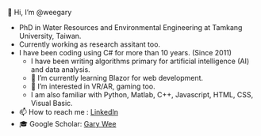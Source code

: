 👋 Hi, I’m @weegary
- PhD in Water Resources and Environmental Engineering at Tamkang University, Taiwan.
- Currently working as research assitant too.
- I have been coding using C# for more than 10 years. (Since 2011)
  - I have been writing algorithms primary for artificial intelligence (AI) and data analysis.
  - 🌱 I’m currently learning Blazor for web development.
  - 👀 I’m interested in VR/AR, gaming too.
  - I am also familiar with Python, Matlab, C++, Javascript, HTML, CSS, Visual Basic.
- 📫 How to reach me : [LinkedIn](https://www.linkedin.com/in/gary-wee-42868042/)
- 🎓 Google Scholar: [Gary Wee](https://scholar.google.com.tw/citations?user=mRPtgIsAAAAJ&hl=en&oi=ao)

<!---
weegary/weegary is a ✨ special ✨ repository because its `README.md` (this file) appears on your GitHub profile.
You can click the Preview link to take a look at your changes.
--->
